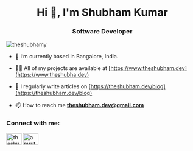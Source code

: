 <h1 align="center">Hi 👋, I'm Shubham Kumar</h1>
<h3 align="center">Software Developer</h3>

<p align="left"> <img src="https://komarev.com/ghpvc/?username=theshubhamy" alt="theshubhamy" /> </p>

- 🔭 I’m currently based in Bangalore, India.

- 👨‍💻 All of my projects are available at [https://www.theshubham.dev](https://www.theshubha.dev)

- 📝 I regularly write articles on [https://theshubham.dev/blog](https://theshubham.dev/blog)

- 📫 How to reach me **theshubham.dev@gmail.com**

<h3 align="left">Connect with me:</h3>
<p align="left">
<a href="https://linkedin.com/in/a-shubham" target="_blank"><img align="center" src="https://raw.githubusercontent.com/rahuldkjain/github-profile-readme-generator/master/src/images/icons/Social/linked-in-alt.svg" alt="theshubhamy" height="30" width="40" /></a>
<a href="https://instagram.com/theshubham.dev" target="_blank"><img align="center" src="https://raw.githubusercontent.com/rahuldkjain/github-profile-readme-generator/master/src/images/icons/Social/instagram.svg" alt="amruthpillai" height="30" width="40" /></a>
</p>

